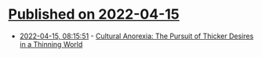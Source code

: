 # [Published on 2022-04-15](index.md)

* [2022-04-15, 08:15:51](https://news.ycombinator.com/item?id=31037724) - [Cultural Anorexia: The Pursuit of Thicker Desires in a Thinning World](https://read.lukeburgis.com/p/cultural-anorexia)
